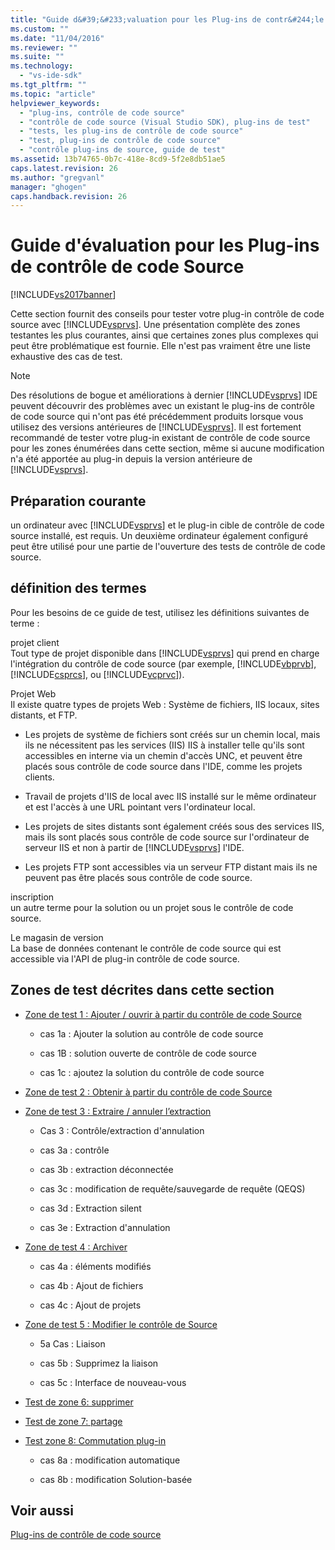 ```yaml
---
title: "Guide d&#39;&#233;valuation pour les Plug-ins de contr&#244;le de code Source | Microsoft Docs"
ms.custom: ""
ms.date: "11/04/2016"
ms.reviewer: ""
ms.suite: ""
ms.technology: 
  - "vs-ide-sdk"
ms.tgt_pltfrm: ""
ms.topic: "article"
helpviewer_keywords: 
  - "plug-ins, contrôle de code source"
  - "contrôle de code source (Visual Studio SDK), plug-ins de test"
  - "tests, les plug-ins de contrôle de code source"
  - "test, plug-ins de contrôle de code source"
  - "contrôle plug-ins de source, guide de test"
ms.assetid: 13b74765-0b7c-418e-8cd9-5f2e8db51ae5
caps.latest.revision: 26
ms.author: "gregvanl"
manager: "ghogen"
caps.handback.revision: 26
---
```

# Guide d&#39;&#233;valuation pour les Plug-ins de contr&#244;le de code Source
[!INCLUDE[vs2017banner](../../code-quality/includes/vs2017banner.md)]

Cette section fournit des conseils pour tester votre plug\-in contrôle de code source avec [!INCLUDE[vsprvs](../../code-quality/includes/vsprvs_md.md)].  Une présentation complète des zones testantes les plus courantes, ainsi que certaines zones plus complexes qui peut être problématique est fournie.  Elle n'est pas vraiment être une liste exhaustive des cas de test.  
  
> [!NOTE]
>  Des résolutions de bogue et améliorations à dernier [!INCLUDE[vsprvs](../../code-quality/includes/vsprvs_md.md)] IDE peuvent découvrir des problèmes avec un existant le plug\-ins de contrôle de code source qui n'ont pas été précédemment produits lorsque vous utilisez des versions antérieures de [!INCLUDE[vsprvs](../../code-quality/includes/vsprvs_md.md)].  Il est fortement recommandé de tester votre plug\-in existant de contrôle de code source pour les zones énumérées dans cette section, même si aucune modification n'a été apportée au plug\-in depuis la version antérieure de [!INCLUDE[vsprvs](../../code-quality/includes/vsprvs_md.md)].  
  
## Préparation courante  
 un ordinateur avec [!INCLUDE[vsprvs](../../code-quality/includes/vsprvs_md.md)] et le plug\-in cible de contrôle de code source installé, est requis.  Un deuxième ordinateur également configuré peut être utilisé pour une partie de l'ouverture des tests de contrôle de code source.  
  
## définition des termes  
 Pour les besoins de ce guide de test, utilisez les définitions suivantes de terme :  
  
 projet client  
 Tout type de projet disponible dans [!INCLUDE[vsprvs](../../code-quality/includes/vsprvs_md.md)] qui prend en charge l'intégration du contrôle de code source \(par exemple, [!INCLUDE[vbprvb](../../code-quality/includes/vbprvb_md.md)], [!INCLUDE[csprcs](../../data-tools/includes/csprcs_md.md)], ou [!INCLUDE[vcprvc](../../debugger/includes/vcprvc_md.md)]\).  
  
 Projet Web  
 Il existe quatre types de projets Web : Système de fichiers, IIS locaux, sites distants, et FTP.  
  
-   Les projets de système de fichiers sont créés sur un chemin local, mais ils ne nécessitent pas les services \(IIS\) IIS à installer telle qu'ils sont accessibles en interne via un chemin d'accès UNC, et peuvent être placés sous contrôle de code source dans l'IDE, comme les projets clients.  
  
-   Travail de projets d'IIS de local avec IIS installé sur le même ordinateur et est l'accès à une URL pointant vers l'ordinateur local.  
  
-   Les projets de sites distants sont également créés sous des services IIS, mais ils sont placés sous contrôle de code source sur l'ordinateur de serveur IIS et non à partir de [!INCLUDE[vsprvs](../../code-quality/includes/vsprvs_md.md)] l'IDE.  
  
-   Les projets FTP sont accessibles via un serveur FTP distant mais ils ne peuvent pas être placés sous contrôle de code source.  
  
 inscription  
 un autre terme pour la solution ou un projet sous le contrôle de code source.  
  
 Le magasin de version  
 La base de données contenant le contrôle de code source qui est accessible via l'API de plug\-in contrôle de code source.  
  
## Zones de test décrites dans cette section  
  
-   [Zone de test 1 : Ajouter \/ ouvrir à partir du contrôle de code Source](../../extensibility/internals/test-area-1-add-to-open-from-source-control.md)  
  
    -   cas 1a : Ajouter la solution au contrôle de code source  
  
    -   cas 1B : solution ouverte de contrôle de code source  
  
    -   cas 1c : ajoutez la solution du contrôle de code source  
  
-   [Zone de test 2 : Obtenir à partir du contrôle de code Source](../../extensibility/internals/test-area-2-get-from-source-control.md)  
  
-   [Zone de test 3 : Extraire \/ annuler l’extraction](../../extensibility/internals/test-area-3-check-out-undo-checkout.md)  
  
    -   Cas 3 : Contrôle\/extraction d'annulation  
  
    -   cas 3a : contrôle  
  
    -   cas 3b : extraction déconnectée  
  
    -   cas 3c : modification de requête\/sauvegarde de requête \(QEQS\)  
  
    -   cas 3d : Extraction silent  
  
    -   cas 3e : Extraction d'annulation  
  
-   [Zone de test 4 : Archiver](../../extensibility/internals/test-area-4-check-in.md)  
  
    -   cas 4a : éléments modifiés  
  
    -   cas 4b : Ajout de fichiers  
  
    -   cas 4c : Ajout de projets  
  
-   [Zone de test 5 : Modifier le contrôle de Source](../../extensibility/internals/test-area-5-change-source-control.md)  
  
    -   5a Cas : Liaison  
  
    -   cas 5b : Supprimez la liaison  
  
    -   cas 5c : Interface de nouveau\-vous  
  
-   [Test de zone 6: supprimer](../../extensibility/internals/test-area-6-delete.md)  
  
-   [Test de zone 7: partage](../../extensibility/internals/test-area-7-share.md)  
  
-   [Test zone 8: Commutation plug\-in](../../extensibility/internals/test-area-8-plug-in-switching.md)  
  
    -   cas 8a : modification automatique  
  
    -   cas 8b : modification Solution\-basée  
  
## Voir aussi  
 [Plug\-ins de contrôle de code source](../../extensibility/source-control-plug-ins.md)
